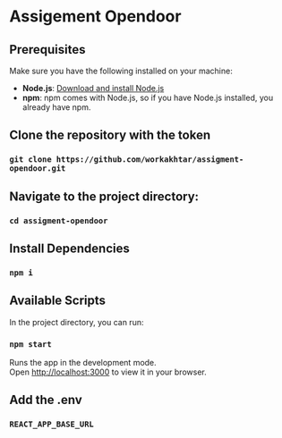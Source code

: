 # Assigement Opendoor


## Prerequisites

Make sure you have the following installed on your machine:

- **Node.js**: [Download and install Node.js](https://nodejs.org/)
- **npm**: npm comes with Node.js, so if you have Node.js installed, you already have npm.

## Clone the repository with the token

### `git clone https://github.com/workakhtar/assigment-opendoor.git`

## Navigate to the project directory:

### `cd assigment-opendoor `

## Install Dependencies

### `npm i `

## Available Scripts

In the project directory, you can run:

### `npm start`

Runs the app in the development mode.\
Open [http://localhost:3000](http://localhost:3000) to view it in your browser.


## Add the .env
###  `REACT_APP_BASE_URL`
